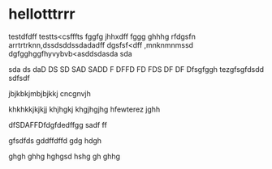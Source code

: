 # hellotttrrr
testdfdff
testts<csfffts
fggfg
jhhxdff
fggg
ghhhg
rfdgsfn arrtrtrknn,dssdsddssdadadff
dgsfsf<dff
,mnknmnmssd
dgfgghggfhyvybvb<asddsdasda
sda

sda
ds
daD
DS
SD
SAD
SADD
F
DFFD
FD
FDS
DF
DF
Dfsgfggh
tezgfsgfdsdd
sdfsdf

jbjkbkjmbjbjkkj
cncgnvjh

khkhkkjkjkjj
khjhgkj
khgjhgjhg
hfewterez
jghh

dfSDAFFDfdgfdedffgg
sadf
ff

gfsdfds
gddffdffd
gdg
hdgh

ghgh
ghhg
hghgsd
hshg
gh
ghhg
